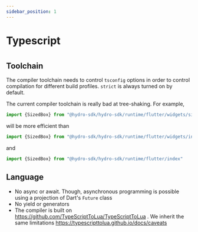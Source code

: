 ```yaml
---
sidebar_position: 1
---
```


# Typescript

#

## Toolchain
The compiler toolchain needs to control `tsconfig` options in order to control compilation for different build profiles. `strict` is always turned on by default.

The current compiler toolchain is really bad at tree-shaking. For example,
```typescript
import {SizedBox} from "@hydro-sdk/hydro-sdk/runtime/flutter/widgets/sizedBox/index"
``` 
will be more efficient than
```typescript
import {SizedBox} from "@hydro-sdk/hydro-sdk/runtime/flutter/widgets/index"
```
and
```typescript
import {SizedBox} from "@hydro-sdk/hydro-sdk/runtime/flutter/index"
```

## Language
- No async or await. Though, asynchronous programming is possible using a projection of Dart's `Future` class
- No yield or generators
- The compiler is built on https://github.com/TypeScriptToLua/TypeScriptToLua . We inherit the same limitations https://typescripttolua.github.io/docs/caveats
